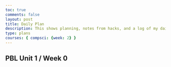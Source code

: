 ```yaml
---
toc: true
comments: false
layout: post
title: Daily Plan 
description: This shows planning, notes from hacks, and a log of my daily activites.
type: plans
courses: { compsci: {week: 2} }
---
```


## PBL Unit 1 / Week 0